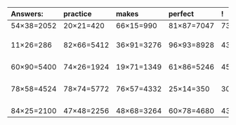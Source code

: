 | Answers: | practice | makes | perfect | ! |
| :--- | :--- | :--- | :--- | :--- |
| 54×38=2052 | 20×21=420 | 66×15=990 | 81×87=7047 | 73×31=2263 | 
|   |   |   |   |   | 
|   |   |   |   |   | 
|   |   |   |   |   | 
| 11×26=286 | 82×66=5412 | 36×91=3276 | 96×93=8928 | 43×77=3311 | 
|   |   |   |   |   | 
|   |   |   |   |   | 
|   |   |   |   |   | 
|   |   |   |   |   | 
| 60×90=5400 | 74×26=1924 | 19×71=1349 | 61×86=5246 | 45×25=1125 | 
|   |   |   |   |   | 
|   |   |   |   |   | 
|   |   |   |   |   | 
|   |   |   |   |   | 
| 78×58=4524 | 78×74=5772 | 76×57=4332 | 25×14=350 | 30×43=1290 | 
|   |   |   |   |   | 
|   |   |   |   |   | 
|   |   |   |   |   | 
|   |   |   |   |   | 
| 84×25=2100 | 47×48=2256 | 48×68=3264 | 60×78=4680 | 43×70=3010 | 
